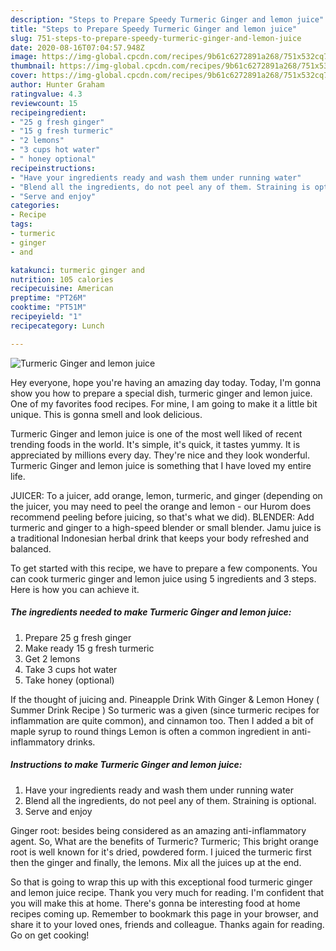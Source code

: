 ```yaml
---
description: "Steps to Prepare Speedy Turmeric Ginger and lemon juice"
title: "Steps to Prepare Speedy Turmeric Ginger and lemon juice"
slug: 751-steps-to-prepare-speedy-turmeric-ginger-and-lemon-juice
date: 2020-08-16T07:04:57.948Z
image: https://img-global.cpcdn.com/recipes/9b61c6272891a268/751x532cq70/turmeric-ginger-and-lemon-juice-recipe-main-photo.jpg
thumbnail: https://img-global.cpcdn.com/recipes/9b61c6272891a268/751x532cq70/turmeric-ginger-and-lemon-juice-recipe-main-photo.jpg
cover: https://img-global.cpcdn.com/recipes/9b61c6272891a268/751x532cq70/turmeric-ginger-and-lemon-juice-recipe-main-photo.jpg
author: Hunter Graham
ratingvalue: 4.3
reviewcount: 15
recipeingredient:
- "25 g fresh ginger"
- "15 g fresh turmeric"
- "2 lemons"
- "3 cups hot water"
- " honey optional"
recipeinstructions:
- "Have your ingredients ready and wash them under running water"
- "Blend all the ingredients, do not peel any of them. Straining is optional."
- "Serve and enjoy"
categories:
- Recipe
tags:
- turmeric
- ginger
- and

katakunci: turmeric ginger and 
nutrition: 105 calories
recipecuisine: American
preptime: "PT26M"
cooktime: "PT51M"
recipeyield: "1"
recipecategory: Lunch

---
```



![Turmeric Ginger and lemon juice](https://img-global.cpcdn.com/recipes/9b61c6272891a268/751x532cq70/turmeric-ginger-and-lemon-juice-recipe-main-photo.jpg)

Hey everyone, hope you're having an amazing day today. Today, I'm gonna show you how to prepare a special dish, turmeric ginger and lemon juice. One of my favorites food recipes. For mine, I am going to make it a little bit unique. This is gonna smell and look delicious.

Turmeric Ginger and lemon juice is one of the most well liked of recent trending foods in the world. It's simple, it's quick, it tastes yummy. It is appreciated by millions every day. They're nice and they look wonderful. Turmeric Ginger and lemon juice is something that I have loved my entire life.

JUICER: To a juicer, add orange, lemon, turmeric, and ginger (depending on the juicer, you may need to peel the orange and lemon - our Hurom does recommend peeling before juicing, so that&#39;s what we did). BLENDER: Add turmeric and ginger to a high-speed blender or small blender. Jamu juice is a traditional Indonesian herbal drink that keeps your body refreshed and balanced.


To get started with this recipe, we have to prepare a few components. You can cook turmeric ginger and lemon juice using 5 ingredients and 3 steps. Here is how you can achieve it.

<!--inarticleads1-->

##### The ingredients needed to make Turmeric Ginger and lemon juice:

1. Prepare 25 g fresh ginger
1. Make ready 15 g fresh turmeric
1. Get 2 lemons
1. Take 3 cups hot water
1. Take  honey (optional)


If the thought of juicing and. Pineapple Drink With Ginger &amp; Lemon Honey ( Summer Drink Recipe ) So turmeric was a given (since turmeric recipes for inflammation are quite common), and cinnamon too. Then I added a bit of maple syrup to round things Lemon is often a common ingredient in anti-inflammatory drinks. 

<!--inarticleads2-->

##### Instructions to make Turmeric Ginger and lemon juice:

1. Have your ingredients ready and wash them under running water
1. Blend all the ingredients, do not peel any of them. Straining is optional.
1. Serve and enjoy


Ginger root: besides being considered as an amazing anti-inflammatory agent. So, What are the benefits of Turmeric? Turmeric; This bright orange root is well known for it&#39;s dried, powdered form. I juiced the turmeric first then the ginger and finally, the lemons. Mix all the juices up at the end. 

So that is going to wrap this up with this exceptional food turmeric ginger and lemon juice recipe. Thank you very much for reading. I'm confident that you will make this at home. There's gonna be interesting food at home recipes coming up. Remember to bookmark this page in your browser, and share it to your loved ones, friends and colleague. Thanks again for reading. Go on get cooking!

